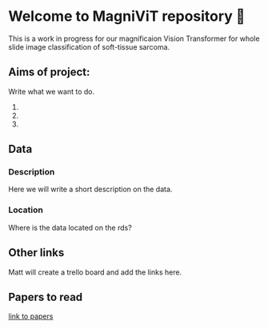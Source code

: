 # Welcome to MagniViT repository 👋
This is a work in progress for our magnificaion Vision Transformer for whole slide image classification of soft-tissue sarcoma.
## Aims of project:
Write what we want to do.

1.

2.

3.



## Data
### Description
Here we will write a short description on the data.
### Location
Where is the data located on the rds?

## Other links
Matt will create a trello board and add the links here.

## Papers to read
[link to papers](https://github.com/MagniViT/.github/tree/main/papers_to_read)
